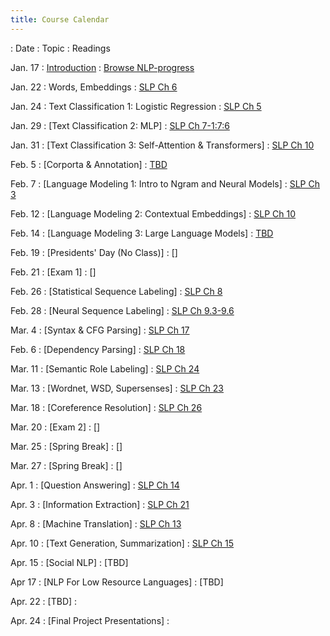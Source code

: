```yaml
---
title: Course Calendar 
---
```


: Date
  : Topic
    : Readings

Jan. 17 
: [Introduction](slides/lec1_intro.pdf)
  : [Browse NLP-progress](http://nlpprogress.com)

Jan. 22 
: Words, Embeddings
  : [SLP Ch 6](https://web.stanford.edu/~jurafsky/slp3/6.pdf)

Jan. 24 
: Text Classification 1: Logistic Regression
  : [SLP Ch 5](https://web.stanford.edu/~jurafsky/slp3/5.pdf)

Jan. 29 
: [Text Classification 2: MLP]
  : [SLP Ch 7-1:7:6](https://web.stanford.edu/~jurafsky/slp3/7.pdf)

Jan. 31 
: [Text Classification 3: Self-Attention & Transformers]
  : [SLP Ch 10](https://web.stanford.edu/~jurafsky/slp3/10.pdf)

Feb. 5 
: [Corporta & Annotation]
  : [TBD]()

Feb. 7 
: [Language Modeling 1: Intro to Ngram and Neural Models]
  : [SLP Ch 3](https://web.stanford.edu/~jurafsky/slp3/3.pdf)

Feb. 12 
: [Language Modeling 2: Contextual Embeddings]
  : [SLP Ch 10](https://web.stanford.edu/~jurafsky/slp3/10.pdf)

Feb. 14
: [Language Modeling 3: Large Language Models]
  : [TBD]()

Feb. 19 
: [Presidents' Day (No Class)]
  : []
  
Feb. 21 
: [Exam 1]
  : []

Feb. 26 
: [Statistical Sequence Labeling]
  : [SLP Ch 8](https://web.stanford.edu/~jurafsky/slp3/8.pdf)

Feb. 28 
: [Neural Sequence Labeling]
  : [SLP Ch 9.3-9.6](https://web.stanford.edu/~jurafsky/slp3/9.pdf)

Mar. 4 
: [Syntax & CFG Parsing]
  : [SLP Ch 17](https://web.stanford.edu/~jurafsky/slp3/17.pdf)

Feb. 6 
: [Dependency Parsing]
  : [SLP Ch 18](https://web.stanford.edu/~jurafsky/slp3/18.pdf)

Mar. 11 
: [Semantic Role Labeling]
  : [SLP Ch 24](https://web.stanford.edu/~jurafsky/slp3/24.pdf)

Mar. 13 
: [Wordnet, WSD, Supersenses]
  : [SLP Ch 23](https://web.stanford.edu/~jurafsky/slp3/23.pdf)

Mar. 18 
: [Coreference Resolution]
  : [SLP Ch 26](https://web.stanford.edu/~jurafsky/slp3/26.pdf)

Mar. 20 
: [Exam 2]
  : []

Mar. 25 
: [Spring Break]
  : []

Mar. 27 
: [Spring Break]
  : []

Apr. 1 
: [Question Answering]
  : [SLP Ch 14](https://web.stanford.edu/~jurafsky/slp3/14.pdf)

Apr. 3 
: [Information Extraction]
  : [SLP Ch 21](https://web.stanford.edu/~jurafsky/slp3/21.pdf)

Apr. 8 
: [Machine Translation]
  : [SLP Ch 13](https://web.stanford.edu/~jurafsky/slp3/13.pdf)

Apr. 10 
: [Text Generation, Summarization]
  : [SLP Ch 15](https://web.stanford.edu/~jurafsky/slp3/15.pdf)

Apr. 15 
: [Social NLP]
: [TBD]

Apr 17 
: [NLP For Low Resource Languages]
: [TBD]

Apr. 22 
: [TBD]
  : []()

Apr. 24 
: [Final Project Presentations]
  : []()
